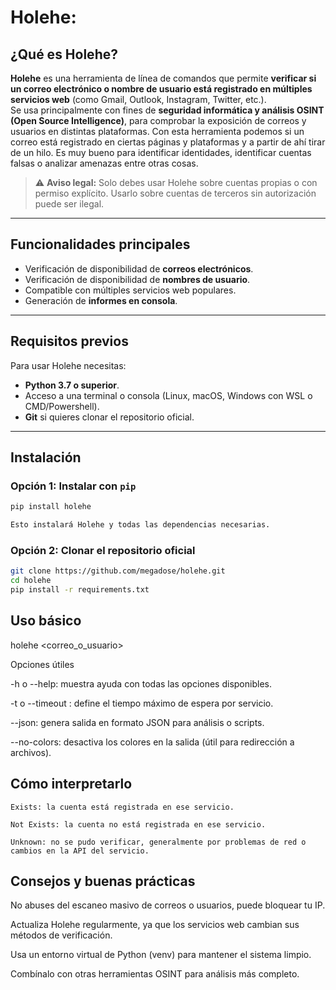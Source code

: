 # Holehe: 

## ¿Qué es Holehe?

**Holehe** es una herramienta de línea de comandos que permite **verificar si un correo electrónico o nombre de usuario está registrado en múltiples servicios web** (como Gmail, Outlook, Instagram, Twitter, etc.).  
Se usa principalmente con fines de **seguridad informática y análisis OSINT (Open Source Intelligence)**, para comprobar la exposición de correos y usuarios en distintas plataformas. Con esta herramienta podemos si un correo está registrado en ciertas páginas y plataformas y a partir de ahí tirar de un hilo. Es muy bueno para identificar identidades, identificar cuentas falsas o analizar amenazas entre otras cosas.

> ⚠️ **Aviso legal:** Solo debes usar Holehe sobre cuentas propias o con permiso explícito. Usarlo sobre cuentas de terceros sin autorización puede ser ilegal.

---

## Funcionalidades principales

- Verificación de disponibilidad de **correos electrónicos**.
- Verificación de disponibilidad de **nombres de usuario**.
- Compatible con múltiples servicios web populares.
- Generación de **informes en consola**.

---

## Requisitos previos

Para usar Holehe necesitas:

- **Python 3.7 o superior**.
- Acceso a una terminal o consola (Linux, macOS, Windows con WSL o CMD/Powershell).
- **Git** si quieres clonar el repositorio oficial.

---

## Instalación

### Opción 1: Instalar con `pip`

```bash
pip install holehe

Esto instalará Holehe y todas las dependencias necesarias.

```

### Opción 2: Clonar el repositorio oficial
```bash
git clone https://github.com/megadose/holehe.git
cd holehe
pip install -r requirements.txt
```

## Uso básico
holehe <correo_o_usuario>


Opciones útiles

-h o --help: muestra ayuda con todas las opciones disponibles.

-t o --timeout <segundos>: define el tiempo máximo de espera por servicio.

--json: genera salida en formato JSON para análisis o scripts.

--no-colors: desactiva los colores en la salida (útil para redirección a archivos).



## Cómo interpretarlo

    Exists: la cuenta está registrada en ese servicio.

    Not Exists: la cuenta no está registrada en ese servicio.

    Unknown: no se pudo verificar, generalmente por problemas de red o cambios en la API del servicio.

## Consejos y buenas prácticas

No abuses del escaneo masivo de correos o usuarios, puede bloquear tu IP.

Actualiza Holehe regularmente, ya que los servicios web cambian sus métodos de verificación.

Usa un entorno virtual de Python (venv) para mantener el sistema limpio.


Combínalo con otras herramientas OSINT para análisis más completo.





